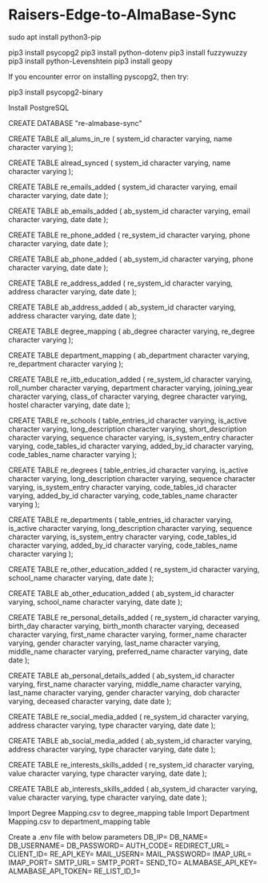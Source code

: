 # Raisers-Edge-to-AlmaBase-Sync
sudo apt install python3-pip

pip3 install psycopg2
pip3 install python-dotenv
pip3 install fuzzywuzzy
pip3 install python-Levenshtein
pip3 install geopy

If you encounter error on installing pyscopg2, then try:

pip3 install psycopg2-binary

Install PostgreSQL

CREATE DATABASE "re-almabase-sync"

CREATE TABLE all_alums_in_re
(
    system_id character varying,
    name character varying
);

CREATE TABLE alread_synced
(
    system_id character varying,
    name character varying
);

CREATE TABLE re_emails_added
(
    system_id character varying,
    email character varying,
    date date
);

CREATE TABLE ab_emails_added
(
    ab_system_id character varying,
    email character varying,
    date date
);

CREATE TABLE re_phone_added
(
    re_system_id character varying,
    phone character varying,
    date date
);

CREATE TABLE ab_phone_added
(
    ab_system_id character varying,
    phone character varying,
    date date
);

CREATE TABLE re_address_added
(
    re_system_id character varying,
    address character varying,
    date date
);

CREATE TABLE ab_address_added
(
    ab_system_id character varying,
    address character varying,
    date date
);

CREATE TABLE degree_mapping
(
    ab_degree character varying,
    re_degree character varying
);

CREATE TABLE department_mapping
(
    ab_department character varying,
    re_department character varying
);

CREATE TABLE re_iitb_education_added
(
    re_system_id character varying,
    roll_number character varying,
    department character varying,
    joining_year character varying,
    class_of character varying,
    degree character varying,
    hostel character varying,
    date date
);

CREATE TABLE re_schools
(
    table_entries_id character varying,
    is_active character varying,
    long_description character varying,
    short_description character varying,
    sequence character varying,
    is_system_entry character varying,
    code_tables_id character varying,
    added_by_id character varying,
    code_tables_name character varying
);

CREATE TABLE re_degrees
(
    table_entries_id character varying,
    is_active character varying,
    long_description character varying,
    sequence character varying,
    is_system_entry character varying,
    code_tables_id character varying,
    added_by_id character varying,
    code_tables_name character varying
);

CREATE TABLE re_departments
(
    table_entries_id character varying,
    is_active character varying,
    long_description character varying,
    sequence character varying,
    is_system_entry character varying,
    code_tables_id character varying,
    added_by_id character varying,
    code_tables_name character varying
);

CREATE TABLE re_other_education_added
(
    re_system_id character varying,
    school_name character varying,
    date date
);

CREATE TABLE ab_other_education_added
(
    ab_system_id character varying,
    school_name character varying,
    date date
);

CREATE TABLE re_personal_details_added
(
    re_system_id character varying,
    birth_day character varying,
    birth_month character varying,
    deceased character varying,
    first_name character varying,
    former_name character varying,
    gender character varying,
    last_name character varying,
    middle_name character varying,
    preferred_name character varying,
    date date
);

CREATE TABLE ab_personal_details_added
(
    ab_system_id character varying,
    first_name character varying,
    middle_name character varying,
    last_name character varying,
    gender character varying,
    dob character varying,
    deceased character varying,
    date date
);

CREATE TABLE re_social_media_added
(
    re_system_id character varying,
    address character varying,
    type character varying,
    date date
);

CREATE TABLE ab_social_media_added
(
    ab_system_id character varying,
    address character varying,
    type character varying,
    date date
);

CREATE TABLE re_interests_skills_added
(
    re_system_id character varying,
    value character varying,
    type character varying,
    date date
);

CREATE TABLE ab_interests_skills_added
(
    ab_system_id character varying,
    value character varying,
    type character varying,
    date date
);

Import Degree Mapping.csv to degree_mapping table
Import Department Mapping.csv to department_mapping table

Create a .env file with below parameters
DB_IP=
DB_NAME=
DB_USERNAME=
DB_PASSWORD=
AUTH_CODE=
REDIRECT_URL=
CLIENT_ID=
RE_API_KEY=
MAIL_USERN=
MAIL_PASSWORD=
IMAP_URL=
IMAP_PORT=
SMTP_URL=
SMTP_PORT=
SEND_TO=
ALMABASE_API_KEY=
ALMABASE_API_TOKEN=
RE_LIST_ID_1=